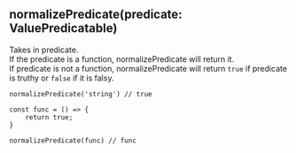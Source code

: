 ## normalizePredicate(predicate: ValuePredicatable<V>)

Takes in predicate.  
If the predicate is a function, normalizePredicate will return it.   
If predicate is not a function, normalizePredicate will return `true` if predicate is truthy or `false` if it is falsy.

    normalizePredicate('string') // true

    const func = () => {
        return true;
    }

    normalizePredicate(func) // func